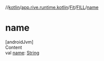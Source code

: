 //[kotlin](../../../../index.md)/[app.rive.runtime.kotlin](../../index.md)/[Fit](../index.md)/[FILL](index.md)/[name](name.md)



# name  
[androidJvm]  
Content  
val [name](name.md): [String](https://kotlinlang.org/api/latest/jvm/stdlib/kotlin/-string/index.html)  




